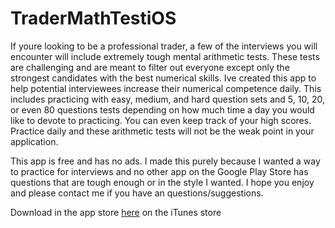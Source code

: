 # TraderMathTestiOS

If youre looking to be a professional trader, a few of the interviews you will encounter will include extremely tough mental arithmetic tests. These tests are challenging and are meant to filter out everyone except only the strongest candidates with the best numerical skills. Ive created this app to help potential interviewees increase their numerical competence daily. This includes practicing with easy, medium, and hard question sets and 5, 10, 20, or even 80 questions tests depending on how much time a day you would like to devote to practicing. You can even keep track of your high scores. Practice daily and these arithmetic tests will not be the weak point in your application.

This app is free and has no ads. I made this purely because I wanted a way to practice for interviews and no other app on the Google Play Store has questions that are tough enough or in the style I wanted. I hope you enjoy and please contact me if you have an questions/suggestions.


Download in the app store [here](https://itunes.apple.com/us/app/trader-math-test/id1122059357?mt=8&ign-mpt=uo%3D4) on the iTunes store

